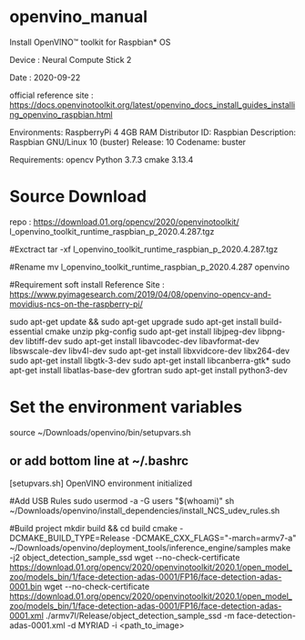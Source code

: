 # openvino_manual

Install OpenVINO™ toolkit for Raspbian* OS

Device : Neural Compute Stick 2

Date : 2020-09-22

official reference site : 
https://docs.openvinotoolkit.org/latest/openvino_docs_install_guides_installing_openvino_raspbian.html

Environments:
RaspberryPi 4 4GB RAM
Distributor ID:	Raspbian
Description:	Raspbian GNU/Linux 10 (buster)
Release:	10
Codename:	buster


Requirements:
opencv
Python 3.7.3
cmake 3.13.4


# Source Download
repo : https://download.01.org/opencv/2020/openvinotoolkit/
l_openvino_toolkit_runtime_raspbian_p_2020.4.287.tgz

#Exctract
tar -xf l_openvino_toolkit_runtime_raspbian_p_2020.4.287.tgz

#Rename
mv l_openvino_toolkit_runtime_raspbian_p_2020.4.287 openvino

#Requirement soft install
Reference Site : https://www.pyimagesearch.com/2019/04/08/openvino-opencv-and-movidius-ncs-on-the-raspberry-pi/

sudo apt-get update && sudo apt-get upgrade
sudo apt-get install build-essential cmake unzip pkg-config
sudo apt-get install libjpeg-dev libpng-dev libtiff-dev
sudo apt-get install libavcodec-dev libavformat-dev libswscale-dev libv4l-dev
sudo apt-get install libxvidcore-dev libx264-dev
sudo apt-get install libgtk-3-dev
sudo apt-get install libcanberra-gtk*
sudo apt-get install libatlas-base-dev gfortran
sudo apt-get install python3-dev

# Set the environment variables                                                                                                                                                                                                                                                                                                                                                                                                                                                                                                                                                                                                                                                                                                                                                                                                                                                                                                                                                                                                                                                                                                                                                                                                                                                                                                                                                                         
source ~/Downloads/openvino/bin/setupvars.sh
## or add bottom line at ~/.bashrc 
[setupvars.sh] OpenVINO environment initialized


#Add USB Rules
sudo usermod -a -G users "$(whoami)"
sh ~/Downloads/openvino/install_dependencies/install_NCS_udev_rules.sh


#Build project
mkdir build && cd build
cmake -DCMAKE_BUILD_TYPE=Release -DCMAKE_CXX_FLAGS="-march=armv7-a" ~/Downloads/openvino/deployment_tools/inference_engine/samples
make -j2 object_detection_sample_ssd
wget --no-check-certificate https://download.01.org/opencv/2020/openvinotoolkit/2020.1/open_model_zoo/models_bin/1/face-detection-adas-0001/FP16/face-detection-adas-0001.bin
wget --no-check-certificate https://download.01.org/opencv/2020/openvinotoolkit/2020.1/open_model_zoo/models_bin/1/face-detection-adas-0001/FP16/face-detection-adas-0001.xml
./armv7l/Release/object_detection_sample_ssd -m face-detection-adas-0001.xml -d MYRIAD -i <path_to_image>





